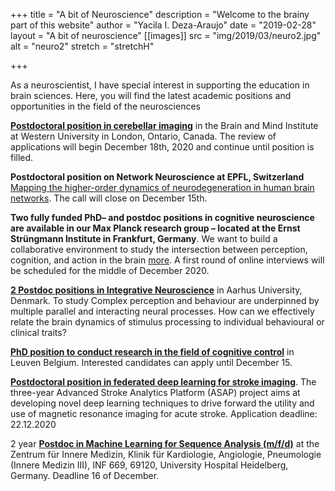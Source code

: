 +++
title = "A bit of Neuroscience"
description = "Welcome to the brainy part of this website"
author = "Yacila I. Deza-Araujo"
date = "2019-02-28"
layout = "A bit of neuroscience"
[[images]]
  src = "img/2019/03/neuro2.jpg"
  alt = "neuro2"
  stretch = "stretchH"

+++

As a neuroscientist, I have special interest in supporting the education in brain sciences.
Here, you will find the latest academic positions and opportunities in the field of the neurosciences


[**Postdoctoral position in cerebellar imaging**](http://www.diedrichsenlab.org/open_postdoc.htm) in the Brain and Mind Institute at Western University in London, Ontario, Canada. The review of applications will begin December 18th, 2020 and continue until position is filled.

**Postdoctoral position on Network Neuroscience at EPFL, Switzerland** [Mapping the higher-order dynamics of neurodegeneration in human brain networks](https://miplab.epfl.ch/application/files/3816/0561/7216/COST_PostDoc_Opening.pdf). The call will close on ​December 15th​.

**Two fully funded PhD– and postdoc positions in cognitive neuroscience are available in our Max Planck research group – located at the Ernst Strüngmann Institute in Frankfurt, Germany**. We want to build a collaborative environment to study the intersection between perception, cognition, and action in the brain [more](https://www.rademakerlab.com/job-add). A first round of online interviews will be scheduled for the middle of December 2020.

[**2 Postdoc positions in Integrative Neuroscience**](https://health.au.dk/en/about-health/vacant-positions/job/postdoc-in-integrative-neuroscience/) in Aarhus University, Denmark. To study Complex perception and behaviour are underpinned by multiple parallel and interacting neural processes. How can we effectively relate the brain dynamics of stimulus processing to individual behavioural or clinical traits? 

[**PhD position to conduct research in the field of cognitive control**](http://copsresearchgroup.be/uncategorized/we-are-hiring-phd/) in Leuven Belgium. Interested candidates can apply until December 15. 

[**Postdoctoral position in federated deep learning for stroke imaging**](https://recrutement.chuv.ch/vacancy/postdoctoral-position-in-federated-deep-learning-for-stroke-imaging-246985.html). The three-year Advanced Stroke Analytics Platform (ASAP) project aims at developing novel deep learning techniques to drive forward the utility and use of magnetic resonance imaging for acute stroke. Application deadline: 22.12.2020

2 year [**Postdoc in Machine Learning for Sequence Analysis (m/f/d)**](https://www.klinikum.uni-heidelberg.de/en/zentrum-fuer-innere-medizin-medizin-klinik/innere-medizin-iii-kardiologie-angiologie-und-pneumologie/forschung/forschung/klaus-tschira-institut-for-computational-cardiology/jobs) at the Zentrum für Innere Medizin, Klinik für Kardiologie, Angiologie, Pneumologie (Innere Medizin III), INF 669, 69120, University Hospital Heidelberg, Germany. Deadline 16 of December. 

